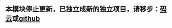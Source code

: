 ## 本模块停止更新，已独立成新的独立项目，请移步：[码云](https://gitee.com/vakinge/jeesuite-cos-adapter)或[github](https://github.com/vakinge/jeesuite-cos-adapter)